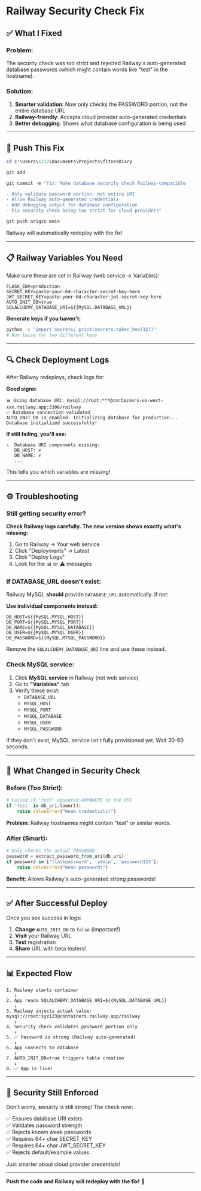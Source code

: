 # Railway Security Check Fix

## ✅ What I Fixed

### Problem:
The security check was too strict and rejected Railway's auto-generated database passwords (which might contain words like "test" in the hostname).

### Solution:
1. **Smarter validation**: Now only checks the PASSWORD portion, not the entire database URL
2. **Railway-friendly**: Accepts cloud provider auto-generated credentials
3. **Better debugging**: Shows what database configuration is being used

---

## 🚀 Push This Fix

```powershell
cd c:\Users\1212\Documents\Projects\fitnesDiary

git add .

git commit -m "fix: Make database security check Railway-compatible

- Only validate password portion, not entire URI
- Allow Railway auto-generated credentials
- Add debugging output for database configuration
- Fix security check being too strict for cloud providers"

git push origin main
```

Railway will automatically redeploy with the fix!

---

## 📋 Railway Variables You Need

Make sure these are set in Railway (web service → Variables):

```env
FLASK_ENV=production
SECRET_KEY=paste-your-64-character-secret-key-here
JWT_SECRET_KEY=paste-your-64-character-jwt-secret-key-here
AUTO_INIT_DB=true
SQLALCHEMY_DATABASE_URI=${{MySQL.DATABASE_URL}}
```

**Generate keys if you haven't:**
```bash
python -c "import secrets; print(secrets.token_hex(32))"
# Run twice for two different keys
```

---

## 🔍 Check Deployment Logs

After Railway redeploys, check logs for:

**Good signs:**
```
📊 Using database URI: mysql://root:***@containers-us-west-xxx.railway.app:3306/railway
✅ Database connection validated
AUTO_INIT_DB is enabled. Initializing database for production...
Database initialized successfully!
```

**If still failing, you'll see:**
```
⚠️  Database URI components missing:
   DB_HOST: ✗
   DB_NAME: ✗
   ...
```

This tells you which variables are missing!

---

## ⚙️ Troubleshooting

### Still getting security error?

**Check Railway logs carefully. The new version shows exactly what's missing:**

1. Go to Railway → Your web service
2. Click "Deployments" → Latest
3. Click "Deploy Logs"
4. Look for the 📊 or ⚠️ messages

### If DATABASE_URL doesn't exist:

Railway MySQL **should** provide `DATABASE_URL` automatically. If not:

**Use individual components instead:**
```env
DB_HOST=${{MySQL.MYSQL_HOST}}
DB_PORT=${{MySQL.MYSQL_PORT}}
DB_NAME=${{MySQL.MYSQL_DATABASE}}
DB_USER=${{MySQL.MYSQL_USER}}
DB_PASSWORD=${{MySQL.MYSQL_PASSWORD}}
```

Remove the `SQLALCHEMY_DATABASE_URI` line and use these instead.

### Check MySQL service:

1. Click **MySQL service** in Railway (not web service)
2. Go to **"Variables"** tab
3. Verify these exist:
   - `DATABASE_URL`
   - `MYSQL_HOST`
   - `MYSQL_PORT`
   - `MYSQL_DATABASE`
   - `MYSQL_USER`
   - `MYSQL_PASSWORD`

If they don't exist, MySQL service isn't fully provisioned yet. Wait 30-60 seconds.

---

## 🎯 What Changed in Security Check

### Before (Too Strict):
```python
# Failed if 'test' appeared ANYWHERE in the URI
if 'test' in db_uri.lower():
    raise ValueError("Weak credentials!")
```

**Problem**: Railway hostnames might contain "test" or similar words.

### After (Smart):
```python
# Only checks the actual PASSWORD
password = extract_password_from_uri(db_uri)
if password in ['flaskpassword', 'admin', 'password123']:
    raise ValueError("Weak password!")
```

**Benefit**: Allows Railway's auto-generated strong passwords!

---

## ✅ After Successful Deploy

Once you see success in logs:

1. **Change** `AUTO_INIT_DB` to `false` (important!)
2. **Visit** your Railway URL
3. **Test** registration
4. **Share** URL with beta testers!

---

## 📊 Expected Flow

```
1. Railway starts container
   ↓
2. App reads SQLALCHEMY_DATABASE_URI=${{MySQL.DATABASE_URL}}
   ↓
3. Railway injects actual value: mysql://root:xyz123@containers.railway.app/railway
   ↓
4. Security check validates password portion only
   ↓
5. ✅ Password is strong (Railway auto-generated)
   ↓
6. App connects to database
   ↓
7. AUTO_INIT_DB=true triggers table creation
   ↓
8. ✅ App is live!
```

---

## 🔐 Security Still Enforced

Don't worry, security is still strong! The check now:

✅ Ensures database URI exists  
✅ Validates password strength  
✅ Rejects known weak passwords  
✅ Requires 64+ char SECRET_KEY  
✅ Requires 64+ char JWT_SECRET_KEY  
✅ Rejects default/example values  

Just smarter about cloud provider credentials!

---

**Push the code and Railway will redeploy with the fix!** 🚀

